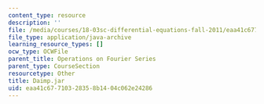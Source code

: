 ```yaml
---
content_type: resource
description: ''
file: /media/courses/18-03sc-differential-equations-fall-2011/eaa41c67710328358b1404c062e24286_Daimp.jar
file_type: application/java-archive
learning_resource_types: []
ocw_type: OCWFile
parent_title: Operations on Fourier Series
parent_type: CourseSection
resourcetype: Other
title: Daimp.jar
uid: eaa41c67-7103-2835-8b14-04c062e24286
---
```


